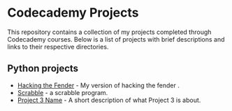 # Codecademy Projects

This repository contains a collection of my projects completed through Codecademy courses. Below is a list of projects with brief descriptions and links to their respective directories.

## Python projects 

- [Hacking the Fender](./hacking-the-fender) - My version of hacking the fender .
- [Scrabble](./scrabble) - a scrabble program.
- [Project 3 Name](./Project-3-Directory/) - A short description of what Project 3 is about.


